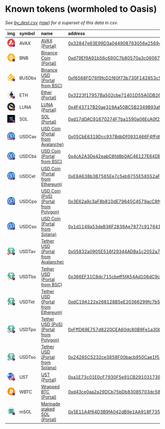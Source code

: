 
Known tokens (wormholed to Oasis)
===================================
_See [by_dest.csv](by_dest.csv) ([raw](https://raw.githubusercontent.com/certusone/wormhole-token-list/main/content/by_dest.csv)) for a superset of this data in csv._

  
| img                                                                                                  | symbol   | name                                                                              | address                                                                                                                        |   decimals | origin    | sourceAddress                                                                                                            |   sourceDecimals | markets                            | symbol   |
|:-----------------------------------------------------------------------------------------------------|:---------|:----------------------------------------------------------------------------------|:-------------------------------------------------------------------------------------------------------------------------------|-----------:|:----------|:-------------------------------------------------------------------------------------------------------------------------|-----------------:|:-----------------------------------|:-----------------|
| ![AVAX](https://raw.githubusercontent.com/certusone/wormhole-token-list/main/assets/AVAX_wh.png)     | AVAX     | [AVAX (Portal)](http://coingecko.com/en/coins/avalanche)                          | [0x32847e63E99D3a044908763056e25694490082F8](https://explorer.oasis.updev.si/token/0x32847e63E99D3a044908763056e25694490082F8) |         18 | avalanche | [0xb31f66aa3c1e785363f0875a1b74e27b85fd66c7](https://snowtrace.io/address/0xb31f66aa3c1e785363f0875a1b74e27b85fd66c7)    |               18 |                                    | AVAX             |
| ![BNB](https://raw.githubusercontent.com/certusone/wormhole-token-list/main/assets/BNB_wh.png)       | BNB      | [Binance Coin (Portal)](http://coingecko.com/en/coins/binance-coin)               | [0xd79Ef9A91b56c690C7b80570a3c060678667f469](https://explorer.oasis.updev.si/token/0xd79Ef9A91b56c690C7b80570a3c060678667f469) |         18 | bsc       | [0xbb4CdB9CBd36B01bD1cBaEBF2De08d9173bc095c](https://bscscan.com/address/0xbb4CdB9CBd36B01bD1cBaEBF2De08d9173bc095c)     |               18 |                                    | BNB              |
| ![BUSDbs](https://raw.githubusercontent.com/certusone/wormhole-token-list/main/assets/BUSDbs_wh.png) | BUSDbs   | [Binance USD (Portal from BSC)](http://coingecko.com/en/coins/binance-usd)        | [0xf6568FD76f9fcD1f60f73b730F142853c5eF627E](https://explorer.oasis.updev.si/token/0xf6568FD76f9fcD1f60f73b730F142853c5eF627E) |         18 | bsc       | [0xe9e7cea3dedca5984780bafc599bd69add087d56](https://bscscan.com/address/0xe9e7cea3dedca5984780bafc599bd69add087d56)     |               18 |                                    | BUSDbs           |
| ![ETH](https://raw.githubusercontent.com/certusone/wormhole-token-list/main/assets/ETH_wh.png)       | ETH      | [Ether (Portal)](http://coingecko.com/en/coins/ether)                             | [0x3223f17957Ba502cbe71401D55A0DB26E5F7c68F](https://explorer.oasis.updev.si/token/0x3223f17957Ba502cbe71401D55A0DB26E5F7c68F) |         18 | ethereum  | [0xc02aaa39b223fe8d0a0e5c4f27ead9083c756cc2](https://etherscan.io/address/0xc02aaa39b223fe8d0a0e5c4f27ead9083c756cc2)    |               18 |                                    | ETH              |
| ![LUNA](https://raw.githubusercontent.com/certusone/wormhole-token-list/main/assets/LUNA_wh.png)     | LUNA     | [LUNA (Portal)](http://coingecko.com/en/coins/terra-luna)                         | [0x4F43717B20ae319Aa50BC5B2349B93af5f7Ac823](https://explorer.oasis.updev.si/token/0x4F43717B20ae319Aa50BC5B2349B93af5f7Ac823) |          6 | terra     | [uluna](https://finder.terra.money/columbus-5/address/uluna)                                                             |                6 |                                    | LUNA             |
| ![SOL](https://raw.githubusercontent.com/certusone/wormhole-token-list/main/assets/SOL_wh.png)       | SOL      | [SOL (Portal)](http://coingecko.com/en/coins/solana)                              | [0xd17dDAC91670274F7ba1590a06EcA0f2FD2b12bc](https://explorer.oasis.updev.si/token/0xd17dDAC91670274F7ba1590a06EcA0f2FD2b12bc) |          9 | solana    | [So11111111111111111111111111111111111111112](https://solscan.io/address/So11111111111111111111111111111111111111112)    |                9 |                                    | SOL              |
| ![USDCav](https://raw.githubusercontent.com/certusone/wormhole-token-list/main/assets/USDCav_wh.png) | USDCav   | [USD Coin (Portal from Avalanche)](http://coingecko.com/en/coins/usd-coin)        | [0x05CbE6319Dcc937BdbDf0931466F4fFd0d392B47](https://explorer.oasis.updev.si/token/0x05CbE6319Dcc937BdbDf0931466F4fFd0d392B47) |          6 | avalanche | [0xa7d7079b0fead91f3e65f86e8915cb59c1a4c664](https://snowtrace.io/address/0xa7d7079b0fead91f3e65f86e8915cb59c1a4c664)    |                6 |                                    | USDCav           |
| ![USDCbs](https://raw.githubusercontent.com/certusone/wormhole-token-list/main/assets/USDCbs_wh.png) | USDCbs   | [USD Coin (Portal from BSC)](http://coingecko.com/en/coins/usd-coin)              | [0x4cA2A3De42eabC8fd8b0AC46127E64DB08b9150e](https://explorer.oasis.updev.si/token/0x4cA2A3De42eabC8fd8b0AC46127E64DB08b9150e) |         18 | bsc       | [0x8ac76a51cc950d9822d68b83fe1ad97b32cd580d](https://bscscan.com/address/0x8ac76a51cc950d9822d68b83fe1ad97b32cd580d)     |               18 |                                    | USDCbs           |
| ![USDCet](https://raw.githubusercontent.com/certusone/wormhole-token-list/main/assets/USDCet_wh.png) | USDCet   | [USD Coin (Portal from Ethereum)](http://coingecko.com/en/coins/usd-coin)         | [0xE8A638b3B7565Ee7c5eb9755E58552aFc87b94DD](https://explorer.oasis.updev.si/token/0xE8A638b3B7565Ee7c5eb9755E58552aFc87b94DD) |          6 | ethereum  | [0xa0b86991c6218b36c1d19d4a2e9eb0ce3606eb48](https://etherscan.io/address/0xa0b86991c6218b36c1d19d4a2e9eb0ce3606eb48)    |                6 | [yuzuswap](https://yuzu-swap.com/) | USDCet           |
| ![USDCpo](https://raw.githubusercontent.com/certusone/wormhole-token-list/main/assets/USDCpo_wh.png) | USDCpo   | [USD Coin (PoS) (Portal from Polygon)](http://coingecko.com/en/coins/usd-coin)    | [0x3E62a9c3aF8b810dE79645C4579acC8f0d06a241](https://explorer.oasis.updev.si/token/0x3E62a9c3aF8b810dE79645C4579acC8f0d06a241) |          6 | polygon   | [0x2791bca1f2de4661ed88a30c99a7a9449aa84174](https://polygonscan.com/address/0x2791bca1f2de4661ed88a30c99a7a9449aa84174) |                6 |                                    | USDCpo           |
| ![USDCso](https://raw.githubusercontent.com/certusone/wormhole-token-list/main/assets/USDCso_wh.png) | USDCso   | [USD Coin (Portal from Solana)](http://coingecko.com/en/coins/usd-coin)           | [0x1d1149a53deB36F2836Ae7877c9176413aDfA4A8](https://explorer.oasis.updev.si/token/0x1d1149a53deB36F2836Ae7877c9176413aDfA4A8) |          6 | solana    | [EPjFWdd5AufqSSqeM2qN1xzybapC8G4wEGGkZwyTDt1v](https://solscan.io/address/EPjFWdd5AufqSSqeM2qN1xzybapC8G4wEGGkZwyTDt1v)  |                6 |                                    | USDCso           |
| ![USDTav](https://raw.githubusercontent.com/certusone/wormhole-token-list/main/assets/USDTav_wh.png) | USDTav   | [Tether USD (Portal from Avalanche)](http://coingecko.com/en/coins/tether)        | [0x05832a0905E516f29344ADBa1c2052a788B10129](https://explorer.oasis.updev.si/token/0x05832a0905E516f29344ADBa1c2052a788B10129) |          6 | avalanche | [0xc7198437980c041c805a1edcba50c1ce5db95118](https://snowtrace.io/address/0xc7198437980c041c805a1edcba50c1ce5db95118)    |                6 |                                    | USDTav           |
| ![USDTbs](https://raw.githubusercontent.com/certusone/wormhole-token-list/main/assets/USDTbs_wh.png) | USDTbs   | [Tether USD (Portal from BSC)](http://coingecko.com/en/coins/tether)              | [0x366EF31C8dc715cbeff5fA54Ad106dC9c25C6153](https://explorer.oasis.updev.si/token/0x366EF31C8dc715cbeff5fA54Ad106dC9c25C6153) |         18 | bsc       | [0x55d398326f99059fF775485246999027B3197955](https://bscscan.com/address/0x55d398326f99059fF775485246999027B3197955)     |               18 |                                    | USDTbs           |
| ![USDTet](https://raw.githubusercontent.com/certusone/wormhole-token-list/main/assets/USDTet_wh.png) | USDTet   | [Tether USD (Portal from Ethereum)](http://coingecko.com/en/coins/tether)         | [0xdC19A122e268128B5eE20366299fc7b5b199C8e3](https://explorer.oasis.updev.si/token/0xdC19A122e268128B5eE20366299fc7b5b199C8e3) |          6 | ethereum  | [0xdac17f958d2ee523a2206206994597c13d831ec7](https://etherscan.io/address/0xdac17f958d2ee523a2206206994597c13d831ec7)    |                6 | [yuzuswap](https://yuzu-swap.com/) | USDTet           |
| ![USDTpo](https://raw.githubusercontent.com/certusone/wormhole-token-list/main/assets/USDTpo_wh.png) | USDTpo   | [Tether USD (PoS) (Portal from Polygon)](http://coingecko.com/en/coins/tether)    | [0xFffD69E757d8220CEA60dc80B9Fe1a30b58c94F3](https://explorer.oasis.updev.si/token/0xFffD69E757d8220CEA60dc80B9Fe1a30b58c94F3) |          6 | polygon   | [0xc2132d05d31c914a87c6611c10748aeb04b58e8f](https://polygonscan.com/address/0xc2132d05d31c914a87c6611c10748aeb04b58e8f) |                6 |                                    | USDTpo           |
| ![USDTso](https://raw.githubusercontent.com/certusone/wormhole-token-list/main/assets/USDTso_wh.png) | USDTso   | [Tether USD (Portal from Solana)](http://coingecko.com/en/coins/tether)           | [0x24285C5232ce3858F00bacb950Cae1f59d1b2704](https://explorer.oasis.updev.si/token/0x24285C5232ce3858F00bacb950Cae1f59d1b2704) |          6 | solana    | [Es9vMFrzaCERmJfrF4H2FYD4KCoNkY11McCe8BenwNYB](https://solscan.io/address/Es9vMFrzaCERmJfrF4H2FYD4KCoNkY11McCe8BenwNYB)  |                6 |                                    | USDTso           |
| ![UST](https://raw.githubusercontent.com/certusone/wormhole-token-list/main/assets/UST_wh.png)       | UST      | [UST (Portal)](http://coingecko.com/en/coins/terra-usd)                           | [0xa1E73c01E0cF7930F5e91CB291031739FE5Ad6C2](https://explorer.oasis.updev.si/token/0xa1E73c01E0cF7930F5e91CB291031739FE5Ad6C2) |          6 | terra     | [uusd](https://finder.terra.money/columbus-5/address/uusd)                                                               |                6 |                                    | UST              |
| ![WBTC](https://raw.githubusercontent.com/certusone/wormhole-token-list/main/assets/WBTC_wh.png)     | WBTC     | [Wrapped BTC (Portal)](http://coingecko.com/en/coins/wrapped-bitcoin)             | [0xd43ce0aa2a29DCb75bDb83085703dc589DE6C7eb](https://explorer.oasis.updev.si/token/0xd43ce0aa2a29DCb75bDb83085703dc589DE6C7eb) |          8 | ethereum  | [0x2260fac5e5542a773aa44fbcfedf7c193bc2c599](https://etherscan.io/address/0x2260fac5e5542a773aa44fbcfedf7c193bc2c599)    |                8 |                                    | WBTC             |
| ![mSOL](https://raw.githubusercontent.com/certusone/wormhole-token-list/main/assets/mSOL_wh.png)     | mSOL     | [Marinade staked SOL (Portal)](http://coingecko.com/en/coins/marinade-staked-sol) | [0x5E11A4f64D3B9fA042dB9e1AA918F735038FdfD8](https://explorer.oasis.updev.si/token/0x5E11A4f64D3B9fA042dB9e1AA918F735038FdfD8) |          9 | solana    | [mSoLzYCxHdYgdzU16g5QSh3i5K3z3KZK7ytfqcJm7So](https://solscan.io/address/mSoLzYCxHdYgdzU16g5QSh3i5K3z3KZK7ytfqcJm7So)    |                9 |                                    | mSOL             |
